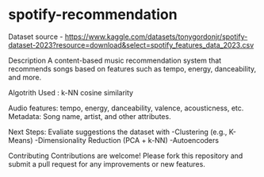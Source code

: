 # spotify-recommendation

Dataset source - https://www.kaggle.com/datasets/tonygordonjr/spotify-dataset-2023?resource=download&select=spotify_features_data_2023.csv

Description 
A content-based music recommendation system that recommends songs based on features such as tempo, energy, danceability, and more.

Algotrith Used : k-NN cosine similarity

Audio features: tempo, energy, danceability, valence, acousticness, etc.
Metadata: Song name, artist, and other attributes.

Next Steps: Evaliate suggestions the dataset with 
-Clustering (e.g., K-Means)
-Dimensionality Reduction (PCA + k-NN)
-Autoencoders

Contributing
Contributions are welcome! Please fork this repository and submit a pull request for any improvements or new features.
